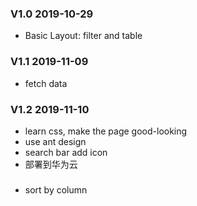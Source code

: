 ### V1.0 2019-10-29
- Basic Layout: filter and table

### V1.1 2019-11-09
- fetch data

### V1.2 2019-11-10
- learn css, make the page good-looking
- use ant design
- search bar add icon
- 部署到华为云

### 

- sort by column
